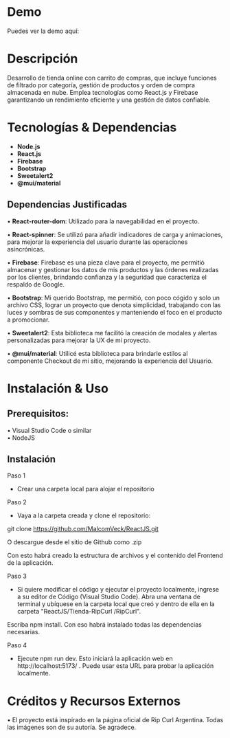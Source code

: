 # Demo

  Puedes ver la demo aquí: 

# Descripción

  Desarrollo de tienda online con carrito de compras, que incluye funciones de filtrado por categoría, gestión de productos y orden de compra almacenada en nube. 
  Emplea tecnologías como React.js y Firebase garantizando un rendimiento eficiente y una gestión de datos confiable.

# Tecnologías & Dependencias

- __Node.js__  
- __React.js__  
- __Firebase__  
- __Bootstrap__  
- __Sweetalert2__  
- __@mui/material__

## Dependencias Justificadas

• __React-router-dom__: Utilizado para la navegabilidad en el proyecto.    

• __React-spinner__: Se utilizó para añadir indicadores de carga y animaciones, para mejorar la experiencia del usuario durante las operaciones asincrónicas.    

• __Firebase__: Firebase es una pieza clave para el proyecto, me permitió almacenar y gestionar los datos de mis productos y las órdenes realizadas por los clientes, brindando confianza y la seguridad que caracteriza el respaldo de Google.    

• __Bootstrap__: Mi querido Bootstrap, me permitió, con poco cógido y solo un archivo CSS, lograr un proyecto que denota simplicidad, trabajando con las luces y sombras de sus componentes y manteniendo el foco en el producto a promocionar.    

• __Sweetalert2__: Esta biblioteca me facilitó la creación de modales y alertas personalizadas para mejorar la UX de mi proyecto.    

• __@mui/material__: Utilicé esta biblioteca para brindarle estilos al componente Checkout de mi sitio, mejorando la experiencia del Usuario. 
      
# Instalación & Uso

## Prerequisitos:

• Visual Studio Code o similar  
• NodeJS

## Instalación

Paso 1
  - Crear una carpeta local para alojar el repositorio
  
Paso 2
  - Vaya a la carpeta creada y clone el repositorio:
  
git clone https://github.com/MalcomVeck/ReactJS.git  

O descargue desde el sitio de Github como .zip

Con esto habrá creado la estructura de archivos y el contenido del Frontend de la aplicación.

Paso 3
  - Si quiere modificar el código y ejecutar el proyecto localmente, ingrese a su editor de Código (Visual Studio Code).
Abra una ventana de terminal y ubíquese en la carpeta local que creó y dentro de ella en la carpeta "ReactJS/Tienda-RipCurl
/RipCurl".

Escriba npm install. Con eso habrá instalado todas las dependencias necesarias.

Paso 4
  - Ejecute npm run dev. Esto iniciará la aplicación web en http://localhost:5173/ . Puede usar esta URL para probar la aplicación localmente.
  
# Créditos y Recursos Externos

  • El proyecto está inspirado en la página oficial de Rip Curl Argentina. Todas las imágenes son de su autoría. Se agradece.

